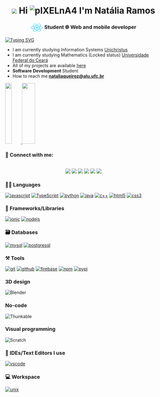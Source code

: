 
 <h1  <h1 align="center"> <h1 align="center"><img src="https://raw.githubusercontent.com/MartinHeinz/MartinHeinz/master/wave.gif" width="30"> Hi <img <img width="30" height="477" alt="pIXELnA4" src="https://github.com/user-attachments/assets/a01a29ac-c681-47a2-b458-61cb82b40251"  />  I'm Natália Ramos </h1>
<h3 align="center"> <img align="center" alt="kishar-React" height="30" width="40" src="https://raw.githubusercontent.com/devicons/devicon/master/icons/react/react-original.svg"> Student 🌐 Web and mobile developer</h3>

[![Typing SVG](https://readme-typing-svg.herokuapp.com/?color=088A08&size=35&center=true&vCenter=true&width=1000&lines=Olá,+meu+nome+é+Natália+Ramos.+;+Estudante+e+criadora+de+conteúdo+de+programação!+;+Interesse+em+Desenvolvimento+de+App.;Seja+bem-vindo(a)!+:%29)](https://git.io/typing-svg)


- I am currently studying Information Systems <a href="https://www.unichristus.edu.br/" target="_blank" rel="noopener noreferrer">Unichristus</a>
- I am currently studying Mathematics (Locked status) <a href="https://www.ufc.br/" target="_blank" rel="noopener noreferrer">Universidade Federal do Ceará</a>
- All of my projects are available <a href="https://nataliaramos.github.io" target="_blank" rel="noopener noreferrer">here</a>
- **Software Development** Student 
- How to reach me **nataliaqueiroz@alu.ufc.br**

<a href="https://github.com/anuraghazra/github-readme-stats">
  <img width="41%" height="195px"src="https://github-readme-stats.vercel.app/api?username=nataliakishar&theme=radical&show_icons=true&hide=issues" style="max-width: 10%;" />
  <img width="41%" height="195px" src="https://github-readme-stats.vercel.app/api/top-langs/?username=nataliakishar&theme=radical&show_icons=true&hide=issues" style="max-width: 20%;"/>
 
</a>

### 🤝 Connect with me:

<div style="display: inline_block"><br>

 <div align="center">
  <a href="https://www.youtube.com/channel/UCwvkyv8QI-ocrnZ4Z6Te8Hg" target="_blank"><img src="https://img.shields.io/badge/YouTube-FF0000?style=for-the-badge&logo=youtube&logoColor=white" target="_blank"></a>
  <a href="https://www.instagram.com/na.r.a.v/" target="_blank"><img src="https://img.shields.io/badge/-Instagram-%23E4405F?style=for-the-badge&logo=instagram&logoColor=white" target="_blank"></a>
  <a href = "mailto:rbiomatematica@gmail.com"><img src="https://img.shields.io/badge/-Gmail-%23333?style=for-the-badge&logo=gmail&logoColor=white" target="_blank"></a>
  <a href="https://www.linkedin.com/in/nat%C3%A1lia-ramos-b9322148/" target="_blank"><img src="https://img.shields.io/badge/-LinkedIn-%230077B5?style=for-the-badge&logo=linkedin&logoColor=white" target="_blank"></a> 
  <a href="http://lattes.cnpq.br/7258973510195914"_blank"><img height="35em"src="http://www.portalfea.fea.usp.br/sites/default/files/u6211/icon-curriculo-lattes.png" target="_blank"></a>
  <a href="https://wa.me/qr/XMTADL4TNCYJF1"_blank"><img height="25em"  src="https://img.shields.io/badge/WhatsApp-25D366?style=for-the-badge&logo=whatsapp&logoColor=white" target="_blank"></a>
</div>


### 🧑‍💻 Languages

[![javascript](https://img.shields.io/badge/JavaScript-323330?style=for-the-badge&logo=javascript&logoColor=F7DF1E)](https://www.youtube.com/channel/UCwvkyv8QI-ocrnZ4Z6Te8Hg)
[![TypeScript](https://img.shields.io/badge/TypeScript-007ACC?style=for-the-badge&logo=typescript&logoColor=white)](https://www.youtube.com/channel/UCwvkyv8QI-ocrnZ4Z6Te8Hg)
[![python](https://img.shields.io/badge/Python-FFD43B?style=for-the-badge&logo=python&logoColor=darkgreen)](https://www.youtube.com/channel/UCwvkyv8QI-ocrnZ4Z6Te8Hg)
[![java](https://img.shields.io/badge/Java-ED8B00?style=for-the-badge&logo=java&logoColor=white)](https://www.youtube.com/channel/UCwvkyv8QI-ocrnZ4Z6Te8Hg)
[![c++](https://img.shields.io/badge/C%2B%2B-00599C?style=for-the-badge&logo=c%2B%2B&logoColor=white)](https://www.youtube.com/channel/UCwvkyv8QI-ocrnZ4Z6Te8Hg)
[![html5](https://img.shields.io/badge/HTML5-E34F26?style=for-the-badge&logo=html5&logoColor=white)](https://www.youtube.com/channel/UCwvkyv8QI-ocrnZ4Z6Te8Hg)
[![css3](https://img.shields.io/badge/CSS3-1572B6?style=for-the-badge&logo=css3&logoColor=white)](https://www.youtube.com/channel/UCwvkyv8QI-ocrnZ4Z6Te8Hg)

### 🧩 Frameworks/Libraries

[![ionic](https://img.shields.io/badge/Ionic-20232A?style=for-the-badge&logo=ionic&logoColor=61DAFB)](https://www.youtube.com/channel/UCwvkyv8QI-ocrnZ4Z6Te8Hg)
[![nodejs](https://img.shields.io/badge/Node.js-339933?style=for-the-badge&logo=nodedotjs&logoColor=white)](https://www.youtube.com/channel/UCwvkyv8QI-ocrnZ4Z6Te8Hg)

### 🗃️ Databases

[![mysql](https://img.shields.io/badge/MySQL-005C84?style=for-the-badge&logo=mysql&logoColor=white)](https://www.youtube.com/channel/UCwvkyv8QI-ocrnZ4Z6Te8Hg)
[![postgresql](https://img.shields.io/badge/PostgreSQL-20232A?style=for-the-badge&logo=postgresql&logoColor=61DAFB)](https://www.youtube.com/channel/UCwvkyv8QI-ocrnZ4Z6Te8Hg)

### ⚒️ Tools

[![git](https://img.shields.io/badge/GIT-E44C30?style=for-the-badge&logo=git&logoColor=white)](https://www.youtube.com/channel/UCwvkyv8QI-ocrnZ4Z6Te8Hg)
[![github](https://img.shields.io/badge/GitHub-100000?style=for-the-badge&logo=github&logoColor=white)](https://www.youtube.com/channel/UCwvkyv8QI-ocrnZ4Z6Te8Hg)
[![firebase](https://img.shields.io/badge/firebase-ffca28?style=for-the-badge&logo=firebase&logoColor=black)](https://www.youtube.com/channel/UCwvkyv8QI-ocrnZ4Z6Te8Hg)
[![npm](https://img.shields.io/badge/npm-CB3837?style=for-the-badge&logo=npm&logoColor=white)](https://www.youtube.com/channel/UCwvkyv8QI-ocrnZ4Z6Te8Hg)
[![pypi](https://img.shields.io/badge/pypi-3775A9?style=for-the-badge&logo=pypi&logoColor=white)](https://www.youtube.com/channel/UCwvkyv8QI-ocrnZ4Z6Te8Hg)

### 3D design

<img alt="Blender" height="24px" src="https://upload.wikimedia.org/wikipedia/commons/thumb/3/3c/Logo_Blender.svg/512px-Logo_Blender.svg.png" />

### No-code 

<img alt="Thunkable" height="24px" src="https://cdn.prod.website-files.com/63b59ece6123439ac23e226f/63f4719281106972f5c9dbd8_thunkable-nav-logo.png" />

### Visual programming 

<img alt="Scratch" height="24px" src="https://upload.wikimedia.org/wikipedia/commons/thumb/f/f1/Scratchlogo.svg/512px-Scratchlogo.svg.png" />

### 🧠 IDEs/Text Editors I use

[![vscode](https://img.shields.io/badge/Visual_Studio_Code-0078D4?style=for-the-badge&logo=visual%20studio%20code&logoColor=white)](https://www.youtube.com/channel/UCwvkyv8QI-ocrnZ4Z6Te8Hg)

### 💻 Workspace

[![unix](https://img.shields.io/badge/Linux-0078D6?style=for-the-badge&logo=linux&logoColor=white)](https://www.youtube.com/channel/UCwvkyv8QI-ocrnZ4Z6Te8Hg)

<!-- 
[![windows](https://img.shields.io/badge/Windows-0078D6?style=for-the-badge&logo=windows&logoColor=white)](https://www.youtube.com/channel/UCwvkyv8QI-ocrnZ4Z6Te8Hg)
-->

<!-- [![hp laptop](https://img.shields.io/badge/hp%20laptop-0096D6?style=for-the-badge&logo=hp&logoColor=white)](https://www.youtube.com/channel/UCwvkyv8QI-ocrnZ4Z6Te8Hg)
[![acer monitor](https://img.shields.io/badge/acer%20monitor-83B81A?style=for-the-badge&logo=acer&logoColor=white)](https://www.youtube.com/channel/UCwvkyv8QI-ocrnZ4Z6Te8Hg) -->
